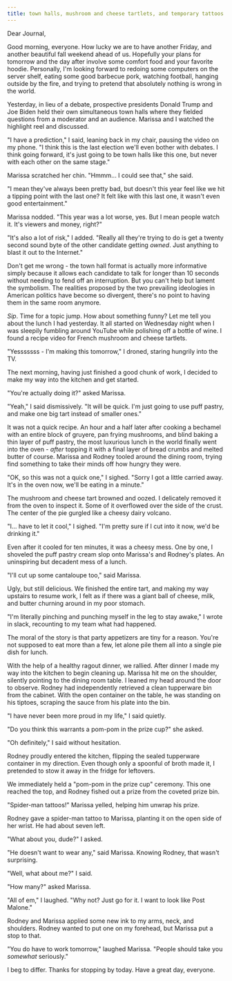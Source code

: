 ```yaml
---
title: town halls, mushroom and cheese tartlets, and temporary tattoos
---
```


Dear Journal,

Good morning, everyone.  How lucky we are to have another Friday, and
another beautiful fall weekend ahead of us.  Hopefully your plans for
tomorrow and the day after involve some comfort food and your favorite
hoodie.  Personally, I'm looking forward to redoing some computers on
the server shelf, eating some good barbecue pork, watching football,
hanging outside by the fire, and trying to pretend that absolutely
nothing is wrong in the world.

Yesterday, in lieu of a debate, prospective presidents Donald Trump
and Joe Biden held their own simultaneous town halls where they
fielded questions from a moderator and an audience.  Marissa and I
watched the highlight reel and discussed.

"I have a prediction," I said, leaning back in my chair, pausing the
video on my phone.  "I think this is the last election we'll even
bother with debates.  I think going forward, it's just going to be
town halls like this one, but never with each other on the same
stage."

Marissa scratched her chin.  "Hmmm... I could see that," she said.

"I mean they've always been pretty bad, but doesn't this year feel
like we hit a tipping point with the last one?  It felt like with this
last one, it wasn't even good entertainment."

Marissa nodded.  "This year was a lot worse, yes.  But I mean people
watch it.  It's viewers and money, right?"

"It's also a lot of risk," I added.  "Really all they're trying to do
is get a twenty second sound byte of the other candidate getting
_owned_.  Just anything to blast it out to the Internet."

Don't get me wrong - the town hall format is actually more informative
simply because it allows each candidate to talk for longer than 10
seconds without needing to fend off an interruption.  But you can't
help but lament the symbolism.  The realities proposed by the two
prevailing ideologies in American politics have become so divergent,
there's no point to having them in the same room anymore.

_Sip_.  Time for a topic jump.  How about something funny?  Let me
tell you about the lunch I had yesterday.  It all started on Wednesday
night when I was sleepily fumbling around YouTube while polishing off
a bottle of wine.  I found a recipe video for French mushroom and
cheese tartlets.

"Yesssssss - I'm making this tomorrow," I droned, staring hungrily
into the TV.

The next morning, having just finished a good chunk of work, I decided
to make my way into the kitchen and get started.

"You're actually doing it?" asked Marissa.

"Yeah," I said dismissively.  "It will be quick.  I'm just going to
use puff pastry, and make one big tart instead of smaller ones."

It was not a quick recipe.  An hour and a half later after cooking a
bechamel with an entire block of gruyere, pan frying mushrooms, and
blind baking a thin layer of puff pastry, the most luxurious lunch in
the world finally went into the oven - _after_ topping it with a final
layer of bread crumbs and melted butter of course.  Marissa and Rodney
tooled around the dining room, trying find something to take their
minds off how hungry they were.

"OK, so this was not a quick one," I sighed.  "Sorry I got a little
carried away.  It's in the oven now, we'll be eating in a minute."

The mushroom and cheese tart browned and oozed.  I delicately removed
it from the oven to inspect it.  Some of it overflowed over the side
of the crust.  The center of the pie gurgled like a cheesy dairy
volcano.

"I... have to let it cool," I sighed.  "I'm pretty sure if I cut into
it now, we'd be drinking it."

Even after it cooled for ten minutes, it was a cheesy mess.  One by
one, I shoveled the puff pastry cream slop onto Marissa's and Rodney's
plates.  An uninspiring but decadent mess of a lunch.

"I'll cut up some cantaloupe too," said Marissa.

Ugly, but still delicious.  We finished the entire tart, and making my
way upstairs to resume work, I felt as if there was a giant ball of
cheese, milk, and butter churning around in my poor stomach.

"I'm literally pinching and punching myself in the leg to stay awake,"
I wrote in slack, recounting to my team what had happened.

The moral of the story is that party appetizers are tiny for a
reason.  You're not supposed to eat more than a few, let alone pile
them all into a single pie dish for lunch.

With the help of a healthy ragout dinner, we rallied.  After dinner I
made my way into the kitchen to begin cleaning up.  Marissa hit me on
the shoulder, silently pointing to the dining room table.  I leaned my
head around the door to observe.  Rodney had independently retrieved a
clean tupperware bin from the cabinet.  With the open container on the
table, he was standing on his tiptoes, scraping the sauce from his
plate into the bin.

"I have never been more proud in my life," I said quietly.

"Do you think this warrants a pom-pom in the prize cup?" she asked.

"Oh definitely," I said without hesitation.

Rodney proudly entered the kitchen, flipping the sealed tupperware
container in my direction.  Even though only a spoonful of broth made
it, I pretended to stow it away in the fridge for leftovers.

We immediately held a "pom-pom in the prize cup" ceremony.  This one
reached the top, and Rodney fished out a prize from the coveted prize
bin.

"Spider-man tattoos!" Marissa yelled, helping him unwrap his prize.

Rodney gave a spider-man tattoo to Marissa, planting it on the open
side of her wrist.  He had about seven left.

"What about you, dude?" I asked.

"He doesn't want to wear any," said Marissa.  Knowing Rodney, that
wasn't surprising.

"Well, what about me?" I said.

"How many?" asked Marissa.

"All of em," I laughed.  "Why not?  Just go for it.  I want to look
like Post Malone."

Rodney and Marissa applied some new ink to my arms, neck, and
shoulders.  Rodney wanted to put one on my forehead, but Marissa put a
stop to that.

"You do have to work tomorrow," laughed Marissa.  "People should take
you _somewhat_ seriously."

I beg to differ.  Thanks for stopping by today.  Have a great day,
everyone.
